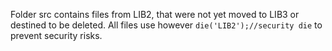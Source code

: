 Folder src contains files from LIB2, that were not yet moved to LIB3 or destined to be deleted.
All files use however `die('LIB2');//security die` to prevent security risks.